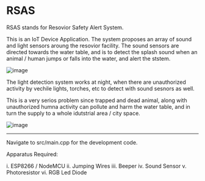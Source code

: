 # RSAS
RSAS stands for Resovior Safety Alert System.

This is an IoT Device Application. The system proposes an array of sound and light sensors aroung the resovior facility. The sound sensors are directed towards the water table, and is to detect the splash sound when an animal / human jumps or falls into the water, and alert the ststem.

![image](https://user-images.githubusercontent.com/65479883/177723187-9bbc84a6-fb7e-426e-9242-ad2b741f92ec.png)

The light detection system works at night, when there are unauthorized activity by vechile lights, torches, etc to detect with sound sesnors as well.

This is a very serios problem since trapped and dead animal, along with unauthorized humna activity can pollute and harm the water table, and in turn the supply to a whole idutstrial area / city space.

![image](https://user-images.githubusercontent.com/65479883/177725497-75e8d3ac-fcff-482e-bb75-aa8cb9bed166.png)
_______________________________

Navigate to src/main.cpp for the development code.

Apparatus Required:

i. ESP8266 / NodeMCU
ii. Jumping Wires
iii. Beeper
iv. Sound Sensor
v. Photoresistor
vi. RGB Led Diode
